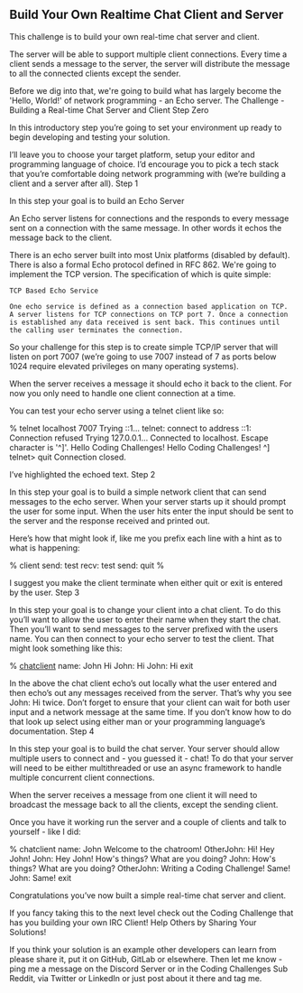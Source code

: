 ## Build Your Own Realtime Chat Client and Server

This challenge is to build your own real-time chat server and client.

The server will be able to support multiple client connections. Every time a client sends a message to the server, the server will distribute the message to all the connected clients except the sender.

Before we dig into that, we're going to build what has largely become the 'Hello, World!' of network programming - an Echo server.
The Challenge - Building a Real-time Chat Server and Client
Step Zero

In this introductory step you’re going to set your environment up ready to begin developing and testing your solution.

I’ll leave you to choose your target platform, setup your editor and programming language of choice. I’d encourage you to pick a tech stack that you’re comfortable doing network programming with (we’re building a client and a server after all).
Step 1

In this step your goal is to build an Echo Server

An Echo server listens for connections and the responds to every message sent on a connection with the same message. In other words it echos the message back to the client.

There is an echo server built into most Unix platforms (disabled by default). There is also a formal Echo protocol defined in RFC 862. We're going to implement the TCP version. The specification of which is quite simple:

    TCP Based Echo Service

    One echo service is defined as a connection based application on TCP. A server listens for TCP connections on TCP port 7. Once a connection is established any data received is sent back. This continues until the calling user terminates the connection.

So your challenge for this step is to create simple TCP/IP server that will listen on port 7007 (we’re going to use 7007 instead of 7 as ports below 1024 require elevated privileges on many operating systems).

When the server receives a message it should echo it back to the client. For now you only need to handle one client connection at a time.

You can test your echo server using a telnet client like so:

% telnet localhost 7007
Trying ::1...
telnet: connect to address ::1: Connection refused
Trying 127.0.0.1...
Connected to localhost.
Escape character is '^]'.
Hello Coding Challenges!
Hello Coding Challenges!
^]
telnet> quit
Connection closed.

I’ve highlighted the echoed text.
Step 2

In this step your goal is to build a simple network client that can send messages to the echo server. When your server starts up it should prompt the user for some input. When the user hits enter the input should be sent to the server and the response received and printed out.

Here’s how that might look if, like me you prefix each line with a hint as to what is happening:

% client
send: test
recv: test
send: quit
%

I suggest you make the client terminate when either quit or exit is entered by the user.
Step 3

In this step your goal is to change your client into a chat client. To do this you’ll want to allow the user to enter their name when they start the chat. Then you’ll want to send messages to the server prefixed with the users name. You can then connect to your echo server to test the client. That might look something like this:

% [chatclient](http://chatclient.py/)
name: John
Hi
John: Hi
John: Hi
exit

In the above the chat client echo’s out locally what the user entered and then echo’s out any messages received from the server. That’s why you see John: Hi twice. Don’t forget to ensure that your client can wait for both user input and a network message at the same time. If you don’t know how to do that look up select using either man or your programming language’s documentation.
Step 4

In this step your goal is to build the chat server. Your server should allow multiple users to connect and - you guessed it - chat! To do that your server will need to be either multithreaded or use an async framework to handle multiple concurrent client connections.

When the server receives a message from one client it will need to broadcast the message back to all the clients, except the sending client.

Once you have it working run the server and a couple of clients and talk to yourself - like I did:

% chatclient
name: John
Welcome to the chatroom!
OtherJohn: Hi!
Hey John!
John: Hey John!
How's things? What are you doing?
John: How's things? What are you doing?
OtherJohn: Writing a Coding Challenge!
Same!
John: Same!
exit

Congratulations you’ve now built a simple real-time chat server and client.

If you fancy taking this to the next level check out the Coding Challenge that has you building your own IRC Client!
Help Others by Sharing Your Solutions!

If you think your solution is an example other developers can learn from please share it, put it on GitHub, GitLab or elsewhere. Then let me know - ping me a message on the Discord Server or in the Coding Challenges Sub Reddit, via Twitter or LinkedIn or just post about it there and tag me.
